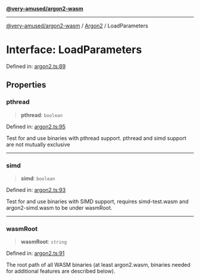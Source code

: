 [**@very-amused/argon2-wasm**](../../../README.md)

***

[@very-amused/argon2-wasm](../../../globals.md) / [Argon2](../README.md) / LoadParameters

# Interface: LoadParameters

Defined in: [argon2.ts:89](https://github.com/very-amused/argon2-wasm/blob/47b257a3b6005a78b5ab5522815ee0b1322dd8a6/src/argon2.ts#L89)

## Properties

### pthread

> **pthread**: `boolean`

Defined in: [argon2.ts:95](https://github.com/very-amused/argon2-wasm/blob/47b257a3b6005a78b5ab5522815ee0b1322dd8a6/src/argon2.ts#L95)

Test for and use binaries with pthread support. pthread and simd support are not mutually exclusive

***

### simd

> **simd**: `boolean`

Defined in: [argon2.ts:93](https://github.com/very-amused/argon2-wasm/blob/47b257a3b6005a78b5ab5522815ee0b1322dd8a6/src/argon2.ts#L93)

Test for and use binaries with SIMD support, requires simd-test.wasm and argon2-simd.wasm to be under wasmRoot.

***

### wasmRoot

> **wasmRoot**: `string`

Defined in: [argon2.ts:91](https://github.com/very-amused/argon2-wasm/blob/47b257a3b6005a78b5ab5522815ee0b1322dd8a6/src/argon2.ts#L91)

The root path of all WASM binaries (at least argon2.wasm, binaries needed for additional features are described below).
